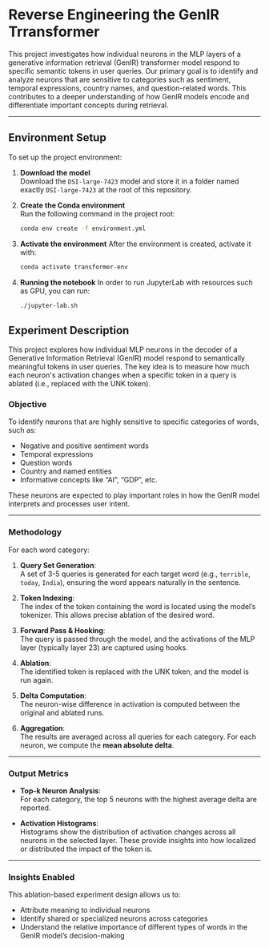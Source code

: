 # Reverse Engineering the GenIR Trransformer

This project investigates how individual neurons in the MLP layers of a generative information retrieval (GenIR) transformer model respond to specific semantic tokens in user queries. Our primary goal is to identify and analyze neurons that are sensitive to categories such as sentiment, temporal expressions, country names, and question-related words. This contributes to a deeper understanding of how GenIR models encode and differentiate important concepts during retrieval.

---

## Environment Setup

To set up the project environment:

1. **Download the model**  
   Download the `DSI-large-7423` model and store it in a folder named exactly `DSI-large-7423` at the root of this repository.

2. **Create the Conda environment**  
   Run the following command in the project root:

   ```bash
   conda env create -f environment.yml
3. **Activate the environment**
   After the environment is created, activate it with:

   ```bash
   conda activate transformer-env

4. **Running the notebook**
   In order to run JupyterLab with resources such as GPU, you can run:
   
   ```bash
   ./jupyter-lab.sh

## Experiment Description

This project explores how individual MLP neurons in the decoder of a Generative Information Retrieval (GenIR) model respond to semantically meaningful tokens in user queries. The key idea is to measure how much each neuron's activation changes when a specific token in a query is ablated (i.e., replaced with the UNK token).

### Objective

To identify neurons that are highly sensitive to specific categories of words, such as:

- Negative and positive sentiment words
- Temporal expressions
- Question words
- Country and named entities
- Informative concepts like “AI”, “GDP”, etc.

These neurons are expected to play important roles in how the GenIR model interprets and processes user intent.

---

### Methodology

For each word category:

1. **Query Set Generation**:  
   A set of 3-5 queries is generated for each target word (e.g., `terrible`, `today`, `India`), ensuring the word appears naturally in the sentence.

2. **Token Indexing**:  
   The index of the token containing the word is located using the model’s tokenizer. This allows precise ablation of the desired word.

3. **Forward Pass & Hooking**:  
   The query is passed through the model, and the activations of the MLP layer (typically layer 23) are captured using hooks.

4. **Ablation**:  
   The identified token is replaced with the UNK token, and the model is run again.

5. **Delta Computation**:  
   The neuron-wise difference in activation is computed between the original and ablated runs.

6. **Aggregation**:  
   The results are averaged across all queries for each category. For each neuron, we compute the **mean absolute delta**.

---

### Output Metrics

- **Top-k Neuron Analysis**:  
  For each category, the top 5 neurons with the highest average delta are reported.

- **Activation Histograms**:  
  Histograms show the distribution of activation changes across all neurons in the selected layer. These provide insights into how localized or distributed the impact of the token is.

---

### Insights Enabled

This ablation-based experiment design allows us to:

- Attribute meaning to individual neurons
- Identify shared or specialized neurons across categories
- Understand the relative importance of different types of words in the GenIR model’s decision-making

